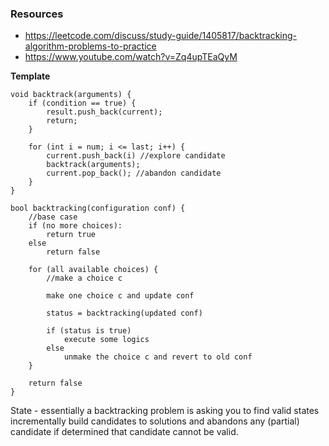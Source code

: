 ### Resources
- https://leetcode.com/discuss/study-guide/1405817/backtracking-algorithm-problems-to-practice
- https://www.youtube.com/watch?v=Zq4upTEaQyM

**Template**
```
void backtrack(arguments) {
    if (condition == true) {
        result.push_back(current);
        return;
    }

    for (int i = num; i <= last; i++) {
        current.push_back(i) //explore candidate
        backtrack(arguments);
        current.pop_back(); //abandon candidate
    }
}
```

```
bool backtracking(configuration conf) {
    //base case
    if (no more choices):
        return true
    else
        return false

    for (all available choices) {
        //make a choice c

        make one choice c and update conf

        status = backtracking(updated conf)

        if (status is true)
            execute some logics
        else
            unmake the choice c and revert to old conf
    }

    return false
}
```

State - essentially a backtracking problem is asking you to find valid states
incrementally build candidates to solutions and abandons any (partial) candidate if determined that candidate cannot be valid.
